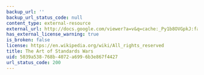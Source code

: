 ```yaml
---
backup_url: ''
backup_url_status_code: null
content_type: external-resource
external_url: http://docs.google.com/viewer?a=v&q=cache:_Py1b8OVGpkJ:faculty.haas.berkeley.edu/SHAPIRO/wars.pdf+The+Art+of+Standards+Wars+california+management+review&hl=en&gl=us&pid=bl&srcid=ADGEESjlkQNVoSjJIra0Txf1e_FVj2JV55wULlZS11M_Z-xLd3iQJwdwOpwIo-ZQqN05dbdCjGUTqNSTLG43jLFp1E0Q9cGBijCUzvmuFJzLSWKAzyAarO4h12TfYSFYxWnTm9zExQdL&sig=AHIEtbQ_0ZePfu6LmLb4G6Cz8pgjQIso_A
has_external_license_warning: true
is_broken: false
license: https://en.wikipedia.org/wiki/All_rights_reserved
title: The Art of Standards Wars
uid: 5039a538-768b-4072-a699-6b3e867f4427
url_status_code: 200
---
```

